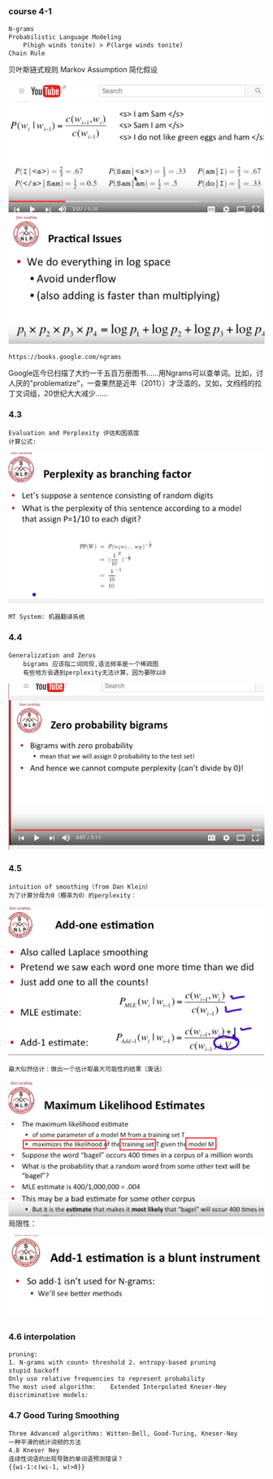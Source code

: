 ### course 4-1
	N-grams
	Probabilistic Language Modeling
		P(high winds tonite) > P(large winds tonite)
	Chain Rule
贝叶斯链式规则
	Markov Assumption
		简化假设

![](img/4-1.png)
![](img/4-1-2.png)

	https://books.google.com/ngrams
Google迄今已扫描了大约一千五百万册图书......用Ngrams可以查单词。比如，讨人厌的"problematize"，一查果然是近年（2011））才泛滥的。又如，文绉绉的拉丁文词组，20世纪大大减少......
	
###	4.3
	Evaluation and Perplexity 评估和困惑度
	计算公式:
![](img/4-3.png)
 
	MT System: 机器翻译系统
###	4.4
	Generalization and Zeros
		bigrams 应该指二词同现,语法频率是一个稀疏图
		有些地方会遇到perplexity无法计算，因为要除以0

![](img/4-4.png)
 

###	4.5
	intuition of smoothing（from Dan Klein）
	为了计算分母为0（概率为0）的perplexity：

![](img/4-5.png)
 
	最大似然估计：做出一个估计取最大可能性的结果（废话）

![](img/4-5-2.png)
局限性：

![](img/4-5-3.png)
 
###	4.6		interpolation
	pruning: 
    1. N-grams with count> threshold 2. entropy-based pruning
	stupid backoff
	Only use relative frequencies to represent probability
	The most used algorithm:	Extended Interpolated Kneser-Ney
	discriminative models:

###	4.7 Good Turing Smoothing
	Three Advanced algorithms: Witten-Bell, Good-Turing, Kneser-Ney
	一种平滑的统计词频的方法
	4.8 Kneser Ney
	连续性词语的出现导致的单词语预测错误？
	{{wi-1:c(wi-1, w)>0}}
